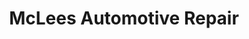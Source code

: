 ---
title: "McLees Automotive Repair"
url: /olympia/mclees-automotive-repair/
shop: Autowerkstatt
---